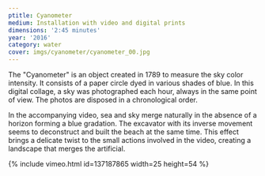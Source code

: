 ```yaml
---
ptitle: Cyanometer
medium: Installation with video and digital prints
dimensions: '2:45 minutes'
year: '2016'
category: water
cover: imgs/cyanometer/cyanometer_00.jpg
---
```

The "Cyanometer" is an object created in 1789 to measure the sky color intensity. It consists of a paper circle dyed in various shades of blue. In this digital collage, a sky was photographed each hour, always in the same point of view. The photos are disposed in a chronological order.

In the accompanying video, sea and sky merge naturally in the absence of a horizon forming a blue gradation. The excavator with its inverse movement seems to deconstruct and built the beach at the same time. This effect brings a delicate twist to the small actions involved in the video, creating a landscape that merges the artificial.

{% include vimeo.html id=137187865 width=25 height=54 %}
